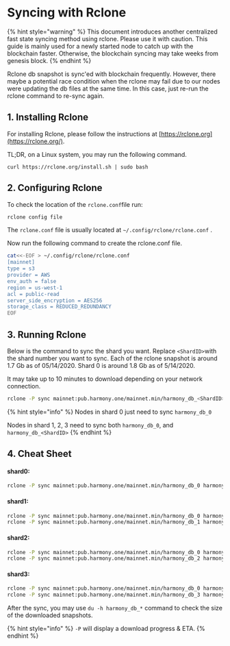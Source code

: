 # Syncing with Rclone

{% hint style="warning" %}
This document introduces another centralized fast state syncing method using rclone. Please use it with caution. This guide is mainly used for a newly started node to catch up with the blockchain faster. Otherwise, the blockchain syncing may take weeks from genesis block.
{% endhint %}

Rclone db snapshot is sync'ed with blockchain frequently. However, there maybe a potential race condition when the rclone may fail due to our nodes were updating the db files at the same time. In this case, just re-run the rclone command to re-sync again.

## 1. Installing Rclone

For installing Rclone, please follow the instructions at [https://rclone.org](https://rclone.org/).

TL;DR, on a Linux system, you may run the following command.

```text
curl https://rclone.org/install.sh | sudo bash
```

## 2. Configuring Rclone

To check the location of the `rclone.conf`file run:

```bash
rclone config file
```

The `rclone.conf` file is usually located at `~/.config/rclone/rclone.conf` . 

Now run the following command to create the rclone.conf file.

```bash
cat<<-EOF > ~/.config/rclone/rclone.conf
[mainnet]
type = s3
provider = AWS
env_auth = false
region = us-west-1
acl = public-read
server_side_encryption = AES256
storage_class = REDUCED_REDUNDANCY
EOF
```

## 3. Running Rclone

Below is the command to sync the shard you want. Replace `<ShardID>`with the shard number you want to sync. Each of the rclone snapshot is around 1.7 Gb as of 05/14/2020. Shard 0 is around 1.8 Gb as of 5/14/2020. 

It may take up to 10 minutes to download depending on your network connection.

```bash
rclone -P sync mainnet:pub.harmony.one/mainnet.min/harmony_db_<ShardID> harmony_db_<ShardID>
```

{% hint style="info" %}
Nodes in shard 0 just need to sync `harmony_db_0`

Nodes in shard 1, 2, 3 need to sync both `harmony_db_0`, and `harmony_db_<ShardID>`
{% endhint %}

## 4. Cheat Sheet

#### shard0:

```bash
rclone -P sync mainnet:pub.harmony.one/mainnet.min/harmony_db_0 harmony_db_0
```

#### shard1:

```bash
rclone -P sync mainnet:pub.harmony.one/mainnet.min/harmony_db_0 harmony_db_0
rclone -P sync mainnet:pub.harmony.one/mainnet.min/harmony_db_1 harmony_db_1
```

#### shard2:

```bash
rclone -P sync mainnet:pub.harmony.one/mainnet.min/harmony_db_0 harmony_db_0
rclone -P sync mainnet:pub.harmony.one/mainnet.min/harmony_db_2 harmony_db_2
```

#### shard3:

```bash
rclone -P sync mainnet:pub.harmony.one/mainnet.min/harmony_db_0 harmony_db_0
rclone -P sync mainnet:pub.harmony.one/mainnet.min/harmony_db_3 harmony_db_3
```

After the sync, you may use `du -h harmony_db_*` command to check the size of the downloaded snapshots.

{% hint style="info" %}
`-P` will display a download progress & ETA.
{% endhint %}




